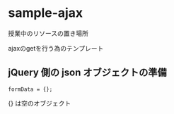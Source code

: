 # sample-ajax
授業中のリソースの置き場所

ajaxのgetを行う為のテンプレート
## jQuery 側の json オブジェクトの準備
``` javscript
formData = {};
```
{} は空のオブジェクト
